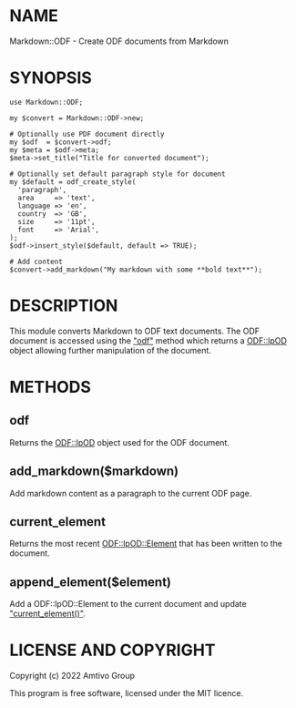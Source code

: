 # NAME

Markdown::ODF - Create ODF documents from Markdown

# SYNOPSIS

    use Markdown::ODF;

    my $convert = Markdown::ODF->new;

    # Optionally use PDF document directly
    my $odf  = $convert->odf;
    my $meta = $odf->meta;
    $meta->set_title("Title for converted document");

    # Optionally set default paragraph style for document
    my $default = odf_create_style(
      'paragraph',
      area     => 'text',
      language => 'en',
      country  => 'GB',
      size     => '11pt',
      font     => 'Arial',
    );
    $odf->insert_style($default, default => TRUE);

    # Add content
    $convert->add_markdown("My markdown with some **bold text**");

# DESCRIPTION

This module converts Markdown to ODF text documents. The ODF document is
accessed using the ["odf"](#odf) method which returns a [ODF::lpOD](https://metacpan.org/pod/ODF%3A%3AlpOD) object
allowing further manipulation of the document.

# METHODS

## odf

Returns the [ODF::lpOD](https://metacpan.org/pod/ODF%3A%3AlpOD) object used for the ODF document.

## add\_markdown($markdown)

Add markdown content as a paragraph to the current ODF page.

## current\_element

Returns the most recent [ODF::lpOD::Element](https://metacpan.org/pod/ODF%3A%3AlpOD%3A%3AElement) that has been written to the document.

## append\_element($element)

Add a ODF::lpOD::Element to the current document and update ["current\_element()"](#current_element).

# LICENSE AND COPYRIGHT

Copyright (c) 2022 Amtivo Group

This program is free software, licensed under the MIT licence.
